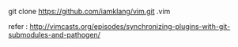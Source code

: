  git clone https://github.com/iamklang/vim.git .vim
 
 
 refer : http://vimcasts.org/episodes/synchronizing-plugins-with-git-submodules-and-pathogen/
